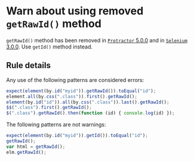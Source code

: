 # Warn about using removed `getRawId()` method

`getRawId()` method has been removed in [`Protractor` 5.0.0](https://github.com/angular/protractor/blob/ea72d5588aef983aa84705abd1ad1afa36065be7/CHANGELOG.md#500) and in [`Selenium` 3.0.0](https://github.com/SeleniumHQ/selenium/blob/427307d6e24000d7db68e8c36362fab05c477cce/javascript/node/selenium-webdriver/CHANGES.md#v300-beta-1). 
Use `getId()` method instead.

## Rule details

Any use of the following patterns are considered errors:

```js
expect(element(by.id("myid")).getRawId()).toEqual("id");
element.all(by.css(".class")).first().getRawId();
element(by.id("id")).all(by.css(".class")).last().getRawId();
$$(".class").first().getRawId();
$(".class").getRawId().then(function (id) { console.log(id) });
```

The following patterns are not warnings:

```js
expect(element(by.id("myid")).getId()).toEqual("id");
getRawId();
var html = getRawId();
elm.getRawId();
```
